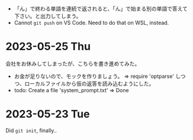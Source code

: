 - 「ん」で終わる単語を連続で返されると、「ん」で始まる別の単語で答えて下さい。と出力してしまう。
- Cannot `git push` on VS Code. Need to do that on WSL, instead.

# 2023-05-25 Thu
会社をお休みしてしまったが、こちらを書き進めてみた。
- お金が足りないので、モックを作りましょう。
    => require 'optparse' しつつ、ローカルファイルから仮の返答を読み込むようにした。
- todo: Create a file 'system_prompt.txt' => Done

# 2023-05-23 Tue
Did `git init`, finally..
